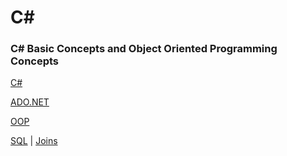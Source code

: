 # C#

### C# Basic Concepts and Object Oriented Programming Concepts

[C#](https://github.com/KIRANKUMAR7296/CSharp/blob/main/C%23.md)

[ADO.NET](https://github.com/KIRANKUMAR7296/CSharp/blob/main/ADO.NET.md)

[OOP](https://github.com/KIRANKUMAR7296/CSharp/blob/main/OOP.md)

[SQL](https://github.com/KIRANKUMAR7296/SQL) | [Joins](https://github.com/KIRANKUMAR7296/SQL/blob/main/JOINS.md)


